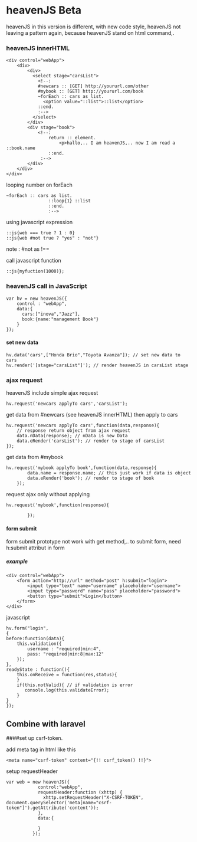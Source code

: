 # heavenJS Beta
heavenJS in this version is different, with new code style, heavenJS not leaving a pattern again, because heavenJS stand on html command,.
 
### heavenJS innerHTML
    <div control="webApp">
        <div>
            <div>
              <select stage="carsList">
                <!--:
                #newcars :: [GET] http://yoururl.com/other
                #mybook :: [GET] http://yoururl.com/book
                ~forEach :: cars as list.
                  <option value="::list">::list</option>
                ::end.
                :-->
              </select>
            </div>
            <div stage="book">
                <!--:
                    return :: element.
                        <p>hallo,.. I am heavenJS,.. now I am read a ::book.name
                    ::end.
                 :-->
            </div>
        </div>
    </div>
    
looping number on forEach
    
    ~forEach :: cars as list.
                    ::loop{1} ::list
                    ::end.
                    :-->
                    
using javascript expression

    ::js{web === true ? 1 : 0}
    ::js{web #not true ? "yes" : "not"}
    
note : #not as !== 

call javascript function

    ::js{myfuction(1000)};

### heavenJS call in JavaScript

    var hv = new heavenJS({
        control : "webApp",
        data:{
          cars:["inova","Jazz"],
          book:{name:"management Book"}
        }
    });
    
#### set new data
    
    hv.data('cars',["Honda Brio","Toyota Avanza"]); // set new data to cars
    hv.render('[stage="carsList"]'); // render heavenJS in carsList stage
    
    
### ajax request
heavenJS include simple ajax request

    hv.request('newcars applyTo cars','carsList');

get data from #newcars (see heavenJS innerHTML) then apply to cars

    hv.request('newcars applyTo cars',function(data,response){
        // response return object from ajax request
        data.nData(response); // nData is new Data
        data.eRender('carsList'); // render to stage of carsList
    });
    
get data from #mybook
    
    hv.request('mybook applyTo book',function(data,response){
            data.name = response.name; // this just work if data is object
            data.eRender('book'); // render to stage of book
        });
        
request ajax only without applying

    hv.request('mybook',function(response){
                
            });
                
#### form submit
form submit prototype not work with get method,..
to submit form, need h:submit attribut in form

##### example

    <div control="webApp">
        <form action="http://url" method="post" h:submit="login">
            <input type="text" name="username" placeholder="username">
            <input type="password" name="pass" placeholder="password">
            <button type="submit">Login</button>
        </form>
    </div>
    
javascript
    
    hv.form("login",
    {
    before:function(data){
        this.validation({
            username : "required|min:4",
            pass: "required|min:8|max:12"
        });
    },
    readyState : function(){
        this.onReceive = function(res,status){
        }
        if(this.notValid){ // if validation is error
           console.log(this.validateError);
        }
    }
    });
    
## Combine with laravel
####set up csrf-token. 

add meta tag in html like this

    <meta name="csrf-token" content="{!! csrf_token() !!}">
    
setup requestHeader
    
    var web = new heavenJS({
                control:"webApp",
                requestHeader:function (xhttp) {
                  xhttp.setRequestHeader("X-CSRF-TOKEN", document.querySelector('meta[name="csrf-token"]').getAttribute('content'));
                },
                data:{
                  
                }
              });
    

